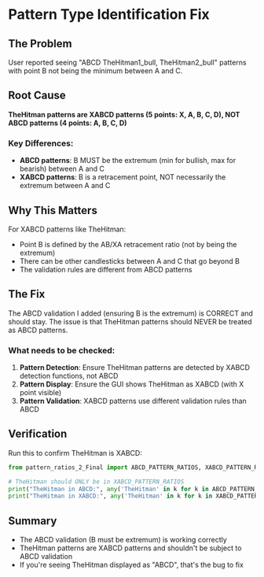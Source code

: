 # Pattern Type Identification Fix

## The Problem
User reported seeing "ABCD TheHitman1_bull, TheHitman2_bull" patterns with point B not being the minimum between A and C.

## Root Cause
**TheHitman patterns are XABCD patterns (5 points: X, A, B, C, D), NOT ABCD patterns (4 points: A, B, C, D)**

### Key Differences:
- **ABCD patterns**: B MUST be the extremum (min for bullish, max for bearish) between A and C
- **XABCD patterns**: B is a retracement point, NOT necessarily the extremum between A and C

## Why This Matters
For XABCD patterns like TheHitman:
- Point B is defined by the AB/XA retracement ratio (not by being the extremum)
- There can be other candlesticks between A and C that go beyond B
- The validation rules are different from ABCD patterns

## The Fix
The ABCD validation I added (ensuring B is the extremum) is CORRECT and should stay.
The issue is that TheHitman patterns should NEVER be treated as ABCD patterns.

### What needs to be checked:
1. **Pattern Detection**: Ensure TheHitman patterns are detected by XABCD detection functions, not ABCD
2. **Pattern Display**: Ensure the GUI shows TheHitman as XABCD (with X point visible)
3. **Pattern Validation**: XABCD patterns use different validation rules than ABCD

## Verification
Run this to confirm TheHitman is XABCD:
```python
from pattern_ratios_2_Final import ABCD_PATTERN_RATIOS, XABCD_PATTERN_RATIOS

# TheHitman should ONLY be in XABCD_PATTERN_RATIOS
print("TheHitman in ABCD:", any('TheHitman' in k for k in ABCD_PATTERN_RATIOS.keys()))
print("TheHitman in XABCD:", any('TheHitman' in k for k in XABCD_PATTERN_RATIOS.keys()))
```

## Summary
- The ABCD validation (B must be extremum) is working correctly
- TheHitman patterns are XABCD patterns and shouldn't be subject to ABCD validation
- If you're seeing TheHitman displayed as "ABCD", that's the bug to fix